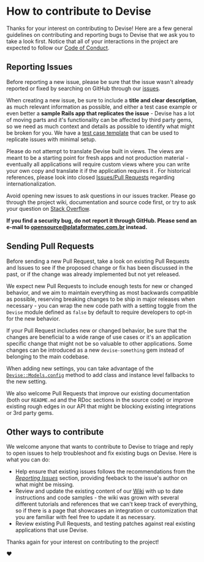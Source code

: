 # How to contribute to Devise

Thanks for your interest on contributing to Devise! Here are a few general
guidelines on contributing and reporting bugs to Devise that we ask you to
take a look first. Notice that all of your interactions in the project are
expected to follow our [Code of Conduct](CODE_OF_CONDUCT.md).

## Reporting Issues

Before reporting a new issue, please be sure that the issue wasn't already
reported or fixed by searching on GitHub through our [issues](https://github.com/plataformatec/devise/issues).

When creating a new issue, be sure to include a **title and clear description**,
as much relevant information as possible, and either a test case example or
even better a **sample Rails app that replicates the issue** - Devise has a lot
of moving parts and it's functionality can be affected by third party gems, so
we need as much context and details as possible to identify what might be broken
for you. We have a [test case template](guides/bug_report_templates/integration_test.rb)
that can be used to replicate issues with minimal setup.

Please do not attempt to translate Devise built in views. The views are meant
to be a starting point for fresh apps and not production material - eventually
all applications will require custom views where you can write your own copy and
translate it if the application requires it . For historical references, please look into closed
[Issues/Pull Requests](https://github.com/plataformatec/devise/issues?q=i18n) regarding
internationalization.

Avoid opening new issues to ask questions in our issues tracker. Please go through
the project wiki, documentation and source code first, or try to ask your question
on [Stack Overflow](http://stackoverflow.com/questions/tagged/devise).

**If you find a security bug, do not report it through GitHub. Please send an
e-mail to [opensource@plataformatec.com.br](mailto:opensource@plataformatec.com.br)
instead.**

## Sending Pull Requests

Before sending a new Pull Request, take a look on existing Pull Requests and Issues
to see if the proposed change or fix has been discussed in the past, or if the
change was already implemented but not yet released.

We expect new Pull Requests to include enough tests for new or changed behavior,
and we aim to maintain everything as most backwards compatible as possible,
reserving breaking changes to be ship in major releases when necessary - you
can wrap the new code path with a setting toggle from the `Devise` module defined
as `false` by default to require developers to opt-in for the new behavior.

If your Pull Request includes new or changed behavior, be sure that the changes
are beneficial to a wide range of use cases or it's an application specific change
that might not be so valuable to other applications. Some changes can be introduced
as a new `devise-something` gem instead of belonging to the main codebase.

When adding new settings, you can take advantage of the [`Devise::Models.config`](https://github.com/plataformatec/devise/blob/245b1f9de0b3386b7913e14b60ea24f43b77feb0/lib/devise/models.rb#L13-L50) method to add class and instance level fallbacks
to the new setting.

We also welcome Pull Requests that improve our existing documentation (both our
`README.md` and the RDoc sections in the source code) or improve existing rough
edges in our API that might be blocking existing integrations or 3rd party gems.

## Other ways to contribute

We welcome anyone that wants to contribute to Devise to triage and reply to
open issues to help troubleshoot and fix existing bugs on Devise. Here is what
you can do:

* Help ensure that existing issues follows the recommendations from the
_[Reporting Issues](#reporting-issues)_ section, providing feeback to the issue's
author on what might be missing.
* Review and update the existing content of our [Wiki](https://github.com/plataformatec/devise/wiki)
with up to date instructions and code samples - the wiki was grown with several
different tutorials and references that we can't keep track of everything, so if
there is a page that showcases an integration or customization that you are
familiar with feel free to update it as necessary.
* Review existing Pull Requests, and testing patches against real existing
applications that use Devise.

Thanks again for your interest on contributing to the project!

:heart:
